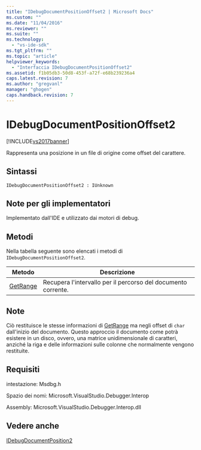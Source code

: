 ```yaml
---
title: "IDebugDocumentPositionOffset2 | Microsoft Docs"
ms.custom: ""
ms.date: "11/04/2016"
ms.reviewer: ""
ms.suite: ""
ms.technology: 
  - "vs-ide-sdk"
ms.tgt_pltfrm: ""
ms.topic: "article"
helpviewer_keywords: 
  - "Interfaccia IDebugDocumentPositionOffset2"
ms.assetid: f1b05db3-50d8-453f-a72f-e68b239236a4
caps.latest.revision: 7
ms.author: "gregvanl"
manager: "ghogen"
caps.handback.revision: 7
---
```

# IDebugDocumentPositionOffset2
[!INCLUDE[vs2017banner](../../../code-quality/includes/vs2017banner.md)]

Rappresenta una posizione in un file di origine come offset del carattere.  
  
## Sintassi  
  
```  
IDebugDocumentPositionOffset2 : IUnknown  
```  
  
## Note per gli implementatori  
 Implementato dall'IDE e utilizzato dai motori di debug.  
  
## Metodi  
 Nella tabella seguente sono elencati i metodi di `IDebugDocumentPositionOffset2`.  
  
|Metodo|Descrizione|  
|------------|-----------------|  
|[GetRange](../Topic/IDebugDocumentPositionOffset2::GetRange.md)|Recupera l'intervallo per il percorso del documento corrente.|  
  
## Note  
 Ciò restituisce le stesse informazioni di [GetRange](../../../extensibility/debugger/reference/idebugdocumentposition2-getrange.md) ma negli offset di `char` dall'inizio del documento.  Questo approccio il documento come potrà esistere in un disco, ovvero, una matrice unidimensionale di caratteri, anziché la riga e delle informazioni sulle colonne che normalmente vengono restituite.  
  
## Requisiti  
 intestazione: Msdbg.h  
  
 Spazio dei nomi: Microsoft.VisualStudio.Debugger.Interop  
  
 Assembly: Microsoft.VisualStudio.Debugger.Interop.dll  
  
## Vedere anche  
 [IDebugDocumentPosition2](../../../extensibility/debugger/reference/idebugdocumentposition2.md)